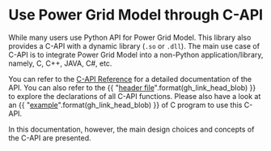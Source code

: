 <!--
SPDX-FileCopyrightText: 2022 Contributors to the Power Grid Model project <dynamic.grid.calculation@alliander.com>

SPDX-License-Identifier: MPL-2.0
-->

# Use Power Grid Model through C-API

While many users use Python API for Power Grid Model.
This library also provides a C-API with a dynamic library (`.so` or `.dll`). 
The main use case of C-API is to integrate Power Grid Model into a non-Python application/library, namely, C, C++, JAVA, C#, etc.

You can refer to the [C-API Reference](../api_reference/power-grid-model-c-api-reference.rst)
for a detailed documentation of the API. 
You can also refer to the 
{{ "[header file]({}/include/power_grid_model_c.h)".format(gh_link_head_blob) }}
to explore the declarations of all C-API functions.
Please also have a look at an 
{{ "[example]({}/power_grid_model_c_example/main.c)".format(gh_link_head_blob) }}
of C program to use this C-API.

In this documentation, however, the main design choices and concepts of the C-API are presented.

